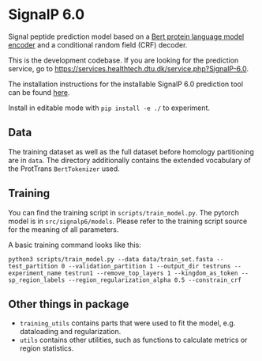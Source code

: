 # SignalP 6.0

Signal peptide prediction model based on a [Bert protein language model encoder](https://github.com/agemagician/ProtTrans) and a conditional random field (CRF) decoder.

This is the development codebase. If you are looking for the prediction service, go to https://services.healthtech.dtu.dk/service.php?SignalP-6.0.

The installation instructions for the installable SignalP 6.0 prediction tool can be found [here](https://github.com/fteufel/signalp-6.0/blob/main/installation_instructions.md).

Install in editable mode with `pip install -e ./` to experiment.

## Data

The training dataset as well as the full dataset before homology partitioning are in `data`. The directory additionally contains the extended vocabulary of the ProtTrans `BertTokenizer` used.

## Training

You can find the training script in `scripts/train_model.py`. The pytorch model is in  `src/signalp6/models`. Please refer to the training script source for the meaning of all parameters.

A basic training command looks like this:
```
python3 scripts/train_model.py --data data/train_set.fasta --test_partition 0 --validation_partition 1 --output_dir testruns --experiment_name testrun1 --remove_top_layers 1 --kingdom_as_token --sp_region_labels --region_regularization_alpha 0.5 --constrain_crf
```


## Other things in package
- `training_utils` contains parts that were used to fit the model, e.g. dataloading and regularization.
- `utils` contains other utilities, such as functions to calculate metrics or region statistics.


